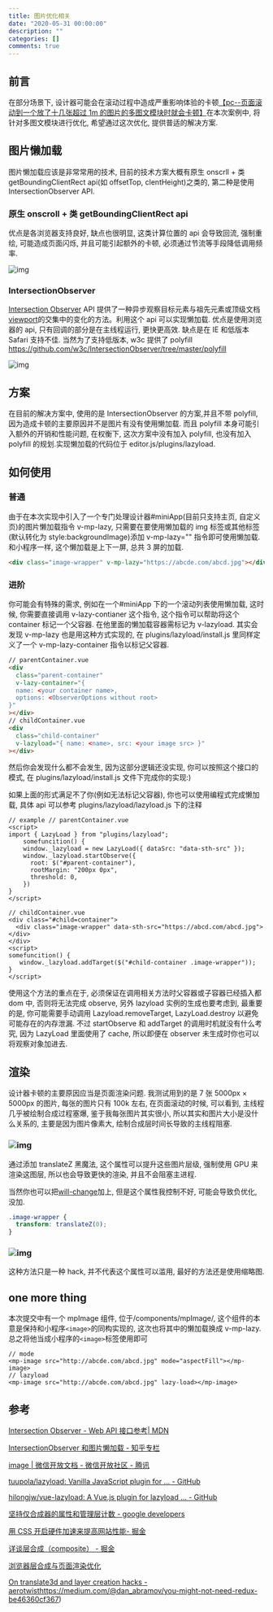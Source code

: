 ```yaml
---
title: 图片优化相关
date: "2020-05-31 00:00:00"
description: ""
categories: []
comments: true
---
```


## 前言

在部分场景下, 设计器可能会在滚动过程中造成严重影响体验的卡顿[【pc--页面滚动到一个放了十几张超过 1m 的图片的多图文模块时就会卡顿】](https://www.tapd.cn/30747598/bugtrace/bugs/view?bug_id=1130747598001029787)在本次案例中, 将针对多图文模块进行优化, 希望通过这次优化, 提供普适的解决方案.

## 图片懒加载

图片懒加载应该是非常常用的技术, 目前的技术方案大概有原生 onscrll + 类 getBoundingClientRect api(如 offsetTop, clentHeight)之类的, 第二种是使用 IntersectionObserver API.

### 原生 onscroll + 类 getBoundingClientRect api

优点是各浏览器支持良好, 缺点也很明显, 这类计算位置的 api 会导致回流, 强制重绘, 可能造成页面闪烁, 并且可能引起额外的卡顿, 必须通过节流等手段降低调用频率.

![img](assets/20200531105917-4ea51960-edc8-4c07-8828-8f6e78a9f733.png)

### IntersectionObserver

[Intersection Observer](https://developer.mozilla.org/zh-CN/docs/Web/API/Intersection_Observer_API) API 提供了一种异步观察目标元素与祖先元素或顶级文档[viewport](https://developer.mozilla.org/zh-CN/docs/Glossary/Viewport)的交集中的变化的方法。利用这个 api 可以实现懒加载. 优点是使用浏览器的 api, 只有回调的部分是在主线程运行, 更快更高效. 缺点是在 IE 和低版本 Safari 支持不佳. 当然为了支持低版本, w3c 提供了 polyfill https://github.com/w3c/IntersectionObserver/tree/master/polyfill

![img](assets/20200531105917-74697407-d67d-4b90-8a62-d361366e2f62.png)

## 方案

在目前的解决方案中, 使用的是 IntersectionObserver 的方案,并且不带 polyfill, 因为造成卡顿的主要原因并不是图片有没有使用懒加载. 而且 polyfill 本身可能引入额外的开销和性能问题, 在权衡下, 这次方案中没有加入 polyfill, 也没有加入 polyfill 的规划.实现懒加载的代码位于 editor.js/plugins/lazyload.

## 如何使用

### 普通

由于在本次实现中引入了一个专门处理设计器#miniApp(目前只支持主页, 自定义页)的图片懒加载指令 v-mp-lazy, 只需要在要使用懒加载的 img 标签或其他标签(默认转化为 style:backgroundImage)添加 v-mp-lazy="<your image src>" 指令即可使用懒加载. 和小程序一样, 这个懒加载是上下一屏, 总共 3 屏的加载.

```html
<div class="image-wrapper" v-mp-lazy="https://abcde.com/abcd.jpg"></div>
```

### 进阶

你可能会有特殊的需求, 例如在一个#miniApp 下的一个滚动列表使用懒加载, 这时候, 你需要直接调用 v-lazy-contianer 这个指令, 这个指令可以帮助将这个 container 标记一个父容器. 在他里面的懒加载容器需标记为 v-lazyload. 其实会发现 v-mp-lazy 也是用这种方式实现的, 在 plugins/lazyload/install.js 里同样定义了一个 v-mp-lazy-container 指令以标记父容器.

```html
// parentContainer.vue
<div
  class="parent-container"
  v-lazy-container="{
  name: <your container name>,
  options: <ObserverOptions without root>
}"
></div>
// childContainer.vue
<div
  class="child-container"
  v-lazyload="{ name: <name>, src: <your image src> }"
></div>
```

然后你会发现什么都不会发生, 因为这部分逻辑还没实现, 你可以按照这个接口的模式, 在 plugins/lazyload/install.js 文件下完成你的实现:)

如果上面的形式满足不了你(例如无法标记父容器), 你也可以使用编程式完成懒加载, 具体 api 可以参考 plugins/lazyload/lazyload.js 下的注释

```vue
// example // parentContainer.vue
<script>
import { LazyLoad } from "plugins/lazyload";
	somefuncition() {
    window._lazyload = new LazyLoad({ dataSrc: "data-sth-src" });
    window._lazyload.startObserve({
      root: $("#parent-container"),
      rootMargin: "200px 0px",
      threshold: 0,
    })
}
</script>

// childContainer.vue
<div class="#child=container">
  <div class="image-wrapper" data-sth-src="https://abcd.com/abcd.jpg"></div>
</div>
<script>
somefuncition() {
   window._lazyload.addTarget($("#child-container .image-wrapper"));
}
</script>
```

使用这个方法的重点在于, 必须保证在调用相关方法时父容器或子容器已经插入都 dom 中, 否则将无法完成 observe, 另外 lazyload 实例的生成也要考虑到, 最重要的是, 你可能需要手动调用 Lazyload.removeTarget, LazyLoad.destroy 以避免可能存在的内存泄漏. 不过 startObserve 和 addTarget 的调用时机就没有什么考究, 因为 LazyLoad 里面使用了 cache, 所以即便在 observer 未生成时你也可以将观察对象加进去.

## 渲染

设计器卡顿的主要原因应当是页面渲染问题. 我测试用到的是 7 张 5000px × 5000px 的图片, 每张的图片只有 100k 左右, 在页面滚动的时候, 可以看到, 主线程几乎被绘制合成过程塞爆, 鉴于我每张图片其实很小, 所以其实和图片大小是没什么关系的, 主要是因为图片像素大, 绘制合成层时间长导致的主线程阻塞.

### ![img](assets/20200531105917-3ef124a3-22c3-4ca6-8a66-6130d5146a93.png)

通过添加 translateZ 黑魔法, 这个属性可以提升这些图片层级, 强制使用 GPU 来渲染这图层, 所以也会导致更快的渲染, 并且不会阻塞主进程.

当然你也可以把[will-change](https://developer.mozilla.org/zh-CN/docs/Web/CSS/will-change)加上, 但是这个属性我控制不好, 可能会导致负优化, 没加.

```css
.image-wrapper {
  transform: translateZ(0);
}
```

### ![img](assets/20200531105917-0ef3e9c9-00f4-45e6-abb3-c3161c092c04.png)

这种方法只是一种 hack, 并不代表这个属性可以滥用, 最好的方法还是使用缩略图.

## one more thing

本次提交中有一个 mpImage 组件, 位于/components/mpImage/, 这个组件的本意是保持和小程序`<image>`的同构实现的, 这次也将其中的懒加载换成 v-mp-lazy. 总之将他当成小程序的`<image>`标签使用即可

```vue
// mode
<mp-image src="http://abcde.com/abcd.jpg" mode="aspectFill"></mp-image>
// lazyload
<mp-image src="http://abcde.com/abcd.jpg" lazy-load></mp-image>
```

## 参考

[Intersection Observer - Web API 接口参考| MDN](https://developer.mozilla.org/zh-CN/docs/Web/API/IntersectionObserver)

[IntersectionObserver 和图片懒加载 - 知乎专栏](https://zhuanlan.zhihu.com/p/94426820)

[image | 微信开放文档 - 微信开放社区 - 腾讯](https://developers.weixin.qq.com/miniprogram/dev/component/image.html?search-key=lazy-load)

[tuupola/lazyload: Vanilla JavaScript plugin for ... - GitHub](https://github.com/tuupola/lazyload)

[hilongjw/vue-lazyload: A Vue.js plugin for lazyload ... - GitHub](https://github.com/hilongjw/vue-lazyload)

[坚持仅合成器的属性和管理层计数 - google developers](https://developers.google.com/web/fundamentals/performance/rendering/stick-to-compositor-only-properties-and-manage-layer-count?hl=zh-cn)

[用 CSS 开启硬件加速来提高网站性能- 掘金](https://www.google.com/url?sa=t&rct=j&q=&esrc=s&source=web&cd=&ved=2ahUKEwi-jfyYydjpAhXQyosBHWB0AiAQFjAJegQIBxAB&url=https%3A%2F%2Fjuejin.im%2Fpost%2F5bdd9c506fb9a049f069b296&usg=AOvVaw1c_843nYCbOK9AGG39Ks5W)

[详谈层合成（composite） - 掘金](https://juejin.im/entry/59dc9aedf265da43200232f9)

[浏览器层合成与页面渲染优化](https://juejin.im/post/5da52531518825094e373372)

[On translate3d and layer creation hacks - aerotwist](https://aerotwist.com/blog/on-translate3d-and-layer-creation-hacks/)https://medium.com/@dan_abramov/you-might-not-need-redux-be46360cf367)
